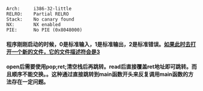     Arch:     i386-32-little
    RELRO:    Partial RELRO
    Stack:    No canary found
    NX:       NX enabled
    PIE:      No PIE (0x8048000)

#### 程序刚刚启动的时候，0是标准输入，1是标准输出，2是标准错误。[如果此时去打开一个新的文件，它的文件描述符会是3](https://blog.csdn.net/cywosp/article/details/38965239)

#### open后需要使用pop;ret;清空栈后再跳转。read后直接覆盖ret地址即可跳转。而且顺序不能交换。。这种通过直接跳转到main函数开头来反复调用main函数的方法存在一定问题。